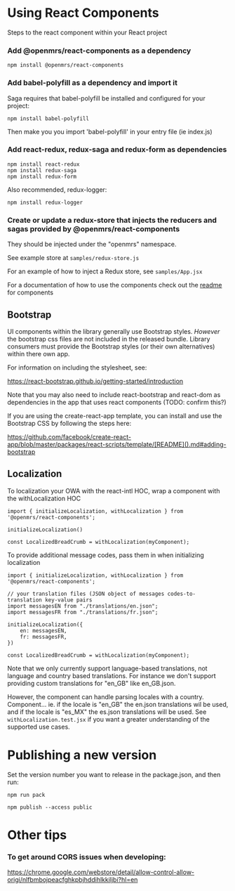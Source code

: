 
# Using React Components

Steps to the react component within your React project

### Add @openmrs/react-components as a dependency
```
npm install @openmrs/react-components
```
### Add babel-polyfill as a dependency and import it

Saga requires that babel-polyfill be installed and configured for your project:
```
npm install babel-polyfill
```
Then make you you import 'babel-polyfill' in your entry file (ie index.js)

### Add react-redux, redux-saga and redux-form as dependencies
```
npm install react-redux
npm install redux-saga
npm install redux-form
```
Also recommended, redux-logger:
```
npm install redux-logger
```
### Create or update a redux-store that injects the reducers and sagas provided by @openmrs/react-components

They should be injected under the "openmrs" namespace.

See example store at `samples/redux-store.js`

For an example of how to inject a Redux store, see `samples/App.jsx`

For a documentation of how to use the components check out the [readme](https://github.com/openmrs/openmrs-react-components/tree/master/src/components) for components

## Bootstrap

UI components within the library generally use Bootstrap styles.  *However* the bootstrap css files are not included
in the released bundle.  Library consumers must provide the Bootstrap styles (or their own alternatives) within there
own app.

For information on including the stylesheet, see:

https://react-bootstrap.github.io/getting-started/introduction

Note that you may also need to include react-bootstrap and react-dom as dependencies in the app that uses react components
(TODO: confirm this?)

If you are using the create-react-app template, you can install and use the Bootstrap CSS by following the steps here:

https://github.com/facebook/create-react-app/blob/master/packages/react-scripts/template/[README]().md#adding-bootstrap

## Localization

To localization your OWA with the react-intl HOC, wrap a component with the withLocalization HOC

```
import { initializeLocalization, withLocalization } from '@openmrs/react-components';

initializeLocalization()

const LocalizedBreadCrumb = withLocalization(myComponent);
```

To provide additional message codes, pass them in when initializing localization
```
import { initializeLocalization, withLocalization } from '@openmrs/react-components';

// your translation files (JSON object of messages codes-to-translation key-value pairs
import messagesEN from "./translations/en.json";
import messagesFR from "./translations/fr.json";

initializeLocalization({
    en: messagesEN,
    fr: messagesFR,
})

const LocalizedBreadCrumb = withLocalization(myComponent);

```

Note that we only currently support language-based translations, not language and country based translations. For instance we don't support providing custom translations for "en_GB" like en_GB.json.

However, the component can handle parsing locales with a country. Component... ie. if the locale is "en_GB" the en.json translations wil be used, and if the locale is "es_MX" the es.json translations will be used.  See `withLocalization.test.jsx` if you want a greater understanding of the supported use cases. 

# Publishing a new version

Set the version number you want to release in the package.json, and then run:
```
npm run pack

npm publish --access public
```

# Other tips

### To get around CORS issues when developing:

https://chrome.google.com/webstore/detail/allow-control-allow-origi/nlfbmbojpeacfghkpbjhddihlkkiljbi?hl=en
